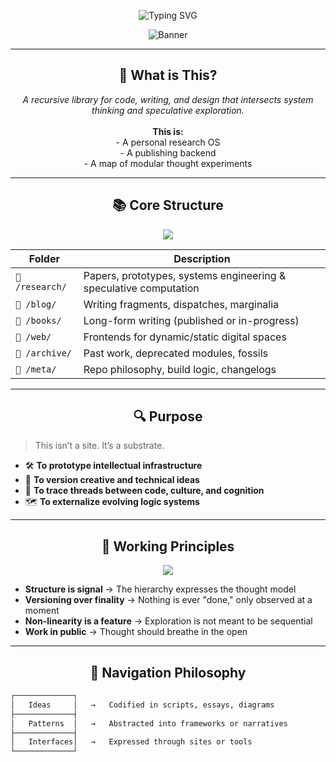 <p align="center">
  <img src="https://readme-typing-svg.demolab.com?font=Inter&size=20&duration=5000&pause=2000&color=6E6E6E&center=true&vCenter=true&width=400&lines=THE+ARCHIVE;Not+a+portfolio.;Not+a+résumé.;A+living+repository+of+thought." alt="Typing SVG" />
</p>


<p align="center">
  <img src="https://capsule-render.vercel.app/api?type=waving&height=150&text=Welcome%20to%20The%20Archive&fontAlign=40&fontAlignY=40&color=gradient&fontSize=40&animation=fadeIn&desc=Code%20as%20Philosophy%20%7C%20Abstraction%20as%20Method" alt="Banner" />
</p>

---

<h2 align="center">🧭 What is This?</h2>

<p align="center">
  <em>A recursive library for code, writing, and design that intersects system thinking and speculative exploration.</em><br><br>
  <strong>This is:</strong><br>
  - A personal research OS<br>
  - A publishing backend<br>
  - A map of modular thought experiments
</p>

---

<h2 align="center">📚 Core Structure</h2>

<p align="center">
  <img src="https://img.shields.io/badge/Directory%20Map-Outline-blueviolet?style=for-the-badge&logo=markdown&logoColor=white" />
</p>

| Folder | Description |
|--------|-------------|
| `📁 /research/` | Papers, prototypes, systems engineering & speculative computation |
| `📁 /blog/`     | Writing fragments, dispatches, marginalia |
| `📁 /books/`    | Long-form writing (published or in-progress) |
| `📁 /web/`      | Frontends for dynamic/static digital spaces |
| `📁 /archive/`  | Past work, deprecated modules, fossils |
| `📁 /meta/`     | Repo philosophy, build logic, changelogs |

---

<h2 align="center">🔍 Purpose</h2>

> This isn’t a site. It’s a substrate.

- 🛠️ **To prototype intellectual infrastructure**
- 🔁 **To version creative and technical ideas**
- 🧵 **To trace threads between code, culture, and cognition**
- 🗺️ **To externalize evolving logic systems**

---

<h2 align="center">🧬 Working Principles</h2>

<p align="center">
  <img src="https://quotes-github-readme.vercel.app/api?type=horizontal&theme=radical&quote=The+artifact+isn’t+the+product—the+thought+process+is." />
</p>

- **Structure is signal** → The hierarchy expresses the thought model  
- **Versioning over finality** → Nothing is ever "done," only observed at a moment  
- **Non-linearity is a feature** → Exploration is not meant to be sequential  
- **Work in public** → Thought should breathe in the open

---

<h2 align="center">📡 Navigation Philosophy</h2>

```txt
┌─────────────┐
│   Ideas     │   →   Codified in scripts, essays, diagrams
├─────────────┤
│   Patterns  │   →   Abstracted into frameworks or narratives
├─────────────┤
│   Interfaces│   →   Expressed through sites or tools
└─────────────┘

